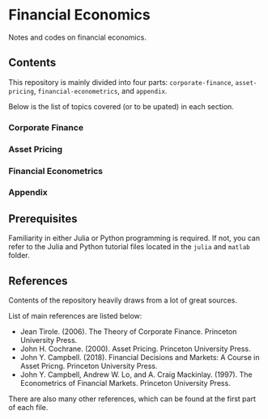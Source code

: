 # Financial Economics

Notes and codes on financial economics.

## Contents

This repository is mainly divided into four parts: `corporate-finance`, `asset-pricing`, `financial-econometrics`, and `appendix`.

Below is the list of topics covered (or to be upated) in each section.

### Corporate Finance


### Asset Pricing


### Financial Econometrics


### Appendix



## Prerequisites

Familiarity in either Julia or Python programming is required. If not, you can refer to the Julia and Python tutorial files located in the `julia` and `matlab` folder.


## References

Contents of the repository heavily draws from a lot of great sources.

List of main references are listed below:

- Jean Tirole. (2006). The Theory of Corporate Finance. Princeton University Press.
- John H. Cochrane. (2000). Asset Pricing. Princeton University Press.
- John Y. Campbell. (2018). Financial Decisions and Markets: A Course in Asset Pricng. Princeton University Press.
- John Y. Campbell, Andrew W. Lo, and A. Craig Mackinlay. (1997). The Econometrics of Financial Markets. Princeton University Press.

There are also many other references, which can be found at the first part of each file.
